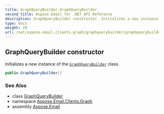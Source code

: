 ```yaml
---
title: GraphQueryBuilder.GraphQueryBuilder
second_title: Aspose.Email for .NET API Reference
description: GraphQueryBuilder constructor. Initializes a new instance of the GraphQueryBuilder class
type: docs
weight: 10
url: /net/aspose.email.clients.graph/graphquerybuilder/graphquerybuilder/
---
```

## GraphQueryBuilder constructor

Initializes a new instance of the [`GraphQueryBuilder`](../) class.

```csharp
public GraphQueryBuilder()
```

### See Also

* class [GraphQueryBuilder](../)
* namespace [Aspose.Email.Clients.Graph](../../graphquerybuilder/)
* assembly [Aspose.Email](../../../)


